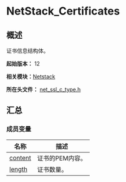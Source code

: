 # NetStack_Certificates


## 概述

证书信息结构体。

**起始版本：** 12

**相关模块：**[Netstack](netstack.md)

**所在头文件：** [net_ssl_c_type.h](net__ssl__c__type_8h.md#net_ssl_c_typeh)


## 汇总


### 成员变量

| 名称 | 描述 |
| -------- | -------- |
| [content](netstack.md#content) | 证书的PEM内容。 |
| [length](netstack.md#length) | 证书数量。 |
